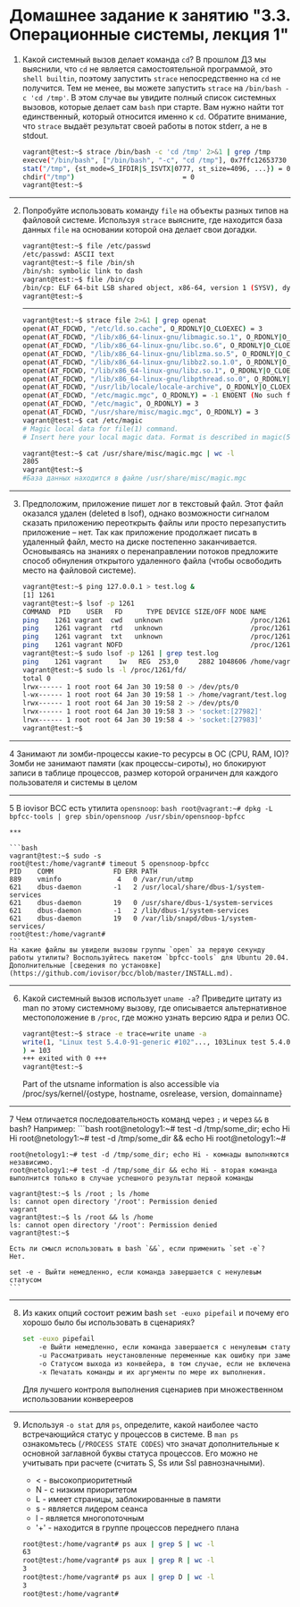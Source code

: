 # Домашнее задание к занятию "3.3. Операционные системы, лекция 1"

1. Какой системный вызов делает команда `cd`? В прошлом ДЗ мы выяснили, что `cd` не является самостоятельной  программой, это `shell builtin`,
поэтому запустить `strace` непосредственно на `cd` не получится. Тем не менее, вы можете запустить `strace` на `/bin/bash -c 'cd /tmp'`.
В этом случае вы увидите полный список системных вызовов, которые делает сам `bash` при старте. Вам нужно найти тот единственный, который
относится именно к `cd`. Обратите внимание, что `strace` выдаёт результат своей работы в поток stderr, а не в stdout.
    ```bash
    vagrant@test:~$ strace /bin/bash -c 'cd /tmp' 2>&1 | grep /tmp
    execve("/bin/bash", ["/bin/bash", "-c", "cd /tmp"], 0x7ffc12653730 /* 23 vars */) = 0
    stat("/tmp", {st_mode=S_IFDIR|S_ISVTX|0777, st_size=4096, ...}) = 0
    chdir("/tmp")                           = 0
    vagrant@test:~$
    ```
***

2. Попробуйте использовать команду `file` на объекты разных типов на файловой системе. 
Используя `strace` выясните, где находится база данных `file` на основании которой она делает свои догадки.
    ```bash
    vagrant@test:~$ file /etc/passwd
    /etc/passwd: ASCII text
    vagrant@test:~$ file /bin/sh
    /bin/sh: symbolic link to dash
    vagrant@test:~$ file /bin/cp
    /bin/cp: ELF 64-bit LSB shared object, x86-64, version 1 (SYSV), dynamically linked, interpreter /lib64/ld-linux-x86-64.so.2, BuildID[sha1]=421e1abd8faf1cb290df755a558377c5d7def3b1, for GNU/Linux 3.2.0, stripped
    vagrant@test:~$ 
     ```
     ***
     ```bash
     vagrant@test:~$ strace file 2>&1 | grep openat
    openat(AT_FDCWD, "/etc/ld.so.cache", O_RDONLY|O_CLOEXEC) = 3
    openat(AT_FDCWD, "/lib/x86_64-linux-gnu/libmagic.so.1", O_RDONLY|O_CLOEXEC) = 3
    openat(AT_FDCWD, "/lib/x86_64-linux-gnu/libc.so.6", O_RDONLY|O_CLOEXEC) = 3
    openat(AT_FDCWD, "/lib/x86_64-linux-gnu/liblzma.so.5", O_RDONLY|O_CLOEXEC) = 3
    openat(AT_FDCWD, "/lib/x86_64-linux-gnu/libbz2.so.1.0", O_RDONLY|O_CLOEXEC) = 3
    openat(AT_FDCWD, "/lib/x86_64-linux-gnu/libz.so.1", O_RDONLY|O_CLOEXEC) = 3
    openat(AT_FDCWD, "/lib/x86_64-linux-gnu/libpthread.so.0", O_RDONLY|O_CLOEXEC) = 3
    openat(AT_FDCWD, "/usr/lib/locale/locale-archive", O_RDONLY|O_CLOEXEC) = 3
    openat(AT_FDCWD, "/etc/magic.mgc", O_RDONLY) = -1 ENOENT (No such file or directory)
    openat(AT_FDCWD, "/etc/magic", O_RDONLY) = 3
    openat(AT_FDCWD, "/usr/share/misc/magic.mgc", O_RDONLY) = 3
    vagrant@test:~$ cat /etc/magic
    # Magic local data for file(1) command.
    # Insert here your local magic data. Format is described in magic(5).
    
    vagrant@test:~$ cat /usr/share/misc/magic.mgc | wc -l
    2805
    vagrant@test:~$ 
    #База данных находится в файле /usr/share/misc/magic.mgc
     ```
***
    
3. Предположим, приложение пишет лог в текстовый файл. Этот файл оказался удален (deleted в lsof), однако возможности сигналом сказать приложению переоткрыть файлы или просто перезапустить приложение – нет. Так как приложение продолжает писать в удаленный файл, место на диске постепенно заканчивается. Основываясь на знаниях о перенаправлении потоков предложите способ обнуления открытого удаленного файла (чтобы освободить место на файловой системе).
    ```bash
    vagrant@test:~$ ping 127.0.0.1 > test.log &
    [1] 1261
    vagrant@test:~$ lsof -p 1261
    COMMAND  PID    USER   FD      TYPE DEVICE SIZE/OFF NODE NAME
    ping    1261 vagrant  cwd   unknown                      /proc/1261/cwd (readlink: Permission denied)
    ping    1261 vagrant  rtd   unknown                      /proc/1261/root (readlink: Permission denied)
    ping    1261 vagrant  txt   unknown                      /proc/1261/exe (readlink: Permission denied)
    ping    1261 vagrant NOFD                                /proc/1261/fd (opendir: Permission denied)
    vagrant@test:~$ sudo lsof -p 1261 | grep test.log
    ping    1261 vagrant    1w   REG  253,0     2882 1048606 /home/vagrant/test.log
    vagrant@test:~$ sudo ls -l /proc/1261/fd/
    total 0
    lrwx------ 1 root root 64 Jan 30 19:58 0 -> /dev/pts/0
    l-wx------ 1 root root 64 Jan 30 19:58 1 -> /home/vagrant/test.log
    lrwx------ 1 root root 64 Jan 30 19:58 2 -> /dev/pts/0
    lrwx------ 1 root root 64 Jan 30 19:58 3 -> 'socket:[27982]'
    lrwx------ 1 root root 64 Jan 30 19:58 4 -> 'socket:[27983]'
    vagrant@test:~$ 
    ```
***

4 Занимают ли зомби-процессы какие-то ресурсы в ОС (CPU, RAM, IO)?
    Зомби не занимают памяти (как процессы-сироты), но блокируют записи в таблице процессов, размер которой ограничен для каждого пользователя и системы в целом

***

5 В iovisor BCC есть утилита `opensnoop`:
    ```bash
    root@vagrant:~# dpkg -L bpfcc-tools | grep sbin/opensnoop
    /usr/sbin/opensnoop-bpfcc
    ```

    ***
    
    ```bash
    vagrant@test:~$ sudo -s
    root@test:/home/vagrant# timeout 5 opensnoop-bpfcc
    PID    COMM               FD ERR PATH
    889    vminfo              4   0 /var/run/utmp
    621    dbus-daemon        -1   2 /usr/local/share/dbus-1/system-services
    621    dbus-daemon        19   0 /usr/share/dbus-1/system-services
    621    dbus-daemon        -1   2 /lib/dbus-1/system-services
    621    dbus-daemon        19   0 /var/lib/snapd/dbus-1/system-services/
    root@test:/home/vagrant# 
    ```
    На какие файлы вы увидели вызовы группы `open` за первую секунду работы утилиты? Воспользуйтесь пакетом `bpfcc-tools` для Ubuntu 20.04. Дополнительные [сведения по установке](https://github.com/iovisor/bcc/blob/master/INSTALL.md).

***

6. Какой системный вызов использует `uname -a`? Приведите цитату из man по этому системному вызову, где описывается альтернативное местоположение в `/proc`, где можно узнать версию ядра и релиз ОС.
    ```bash
    vagrant@test:~$ strace -e trace=write uname -a
    write(1, "Linux test 5.4.0-91-generic #102"..., 103Linux test 5.4.0-91-generic #102-Ubuntu SMP Fri Nov 5 16:31:28 UTC 2021 x86_64 x86_64 x86_64 GNU/Linux
    ) = 103
    +++ exited with 0 +++
    vagrant@test:~$ 
    ```
    Part of the utsname information is also accessible via /proc/sys/kernel/{ostype, hostname, osrelease, version, domainname}

***

7 Чем отличается последовательность команд через `;` и через `&&` в bash? Например:
    ```bash
    root@netology1:~# test -d /tmp/some_dir; echo Hi
    Hi
    root@netology1:~# test -d /tmp/some_dir && echo Hi
    root@netology1:~#
    
    root@netology1:~# test -d /tmp/some_dir; echo Hi - комнады выполняются независимо.
    root@netology1:~# test -d /tmp/some_dir && echo Hi - вторая команда выполнится только в случае успешного результат первой команды
    
    vagrant@test:~$ ls /root ; ls /home
    ls: cannot open directory '/root': Permission denied
    vagrant
    vagrant@test:~$ ls /root && ls /home
    ls: cannot open directory '/root': Permission denied
    vagrant@test:~$
    
    Есть ли смысл использовать в bash `&&`, если применить `set -e`?
    Нет.
    
    set -e - Выйти немедленно, если команда завершается с ненулевым статусом
    ```

***

8. Из каких опций состоит режим bash `set -euxo pipefail` и почему его хорошо было бы использовать в сценариях?
    
    ```bash
    set -euxo pipefail
        -e Выйти немедленно, если команда завершается с ненулевым статусом
        -u Рассматривать неустановленные переменные как ошибку при замене
        -o Статусом выхода из конвейера, в том случае, если не включена опция pipefail, служит статус завершения последней команды конвейера. Если опция pipefail включена — статус выхода из конвейера является значением последней (самой правой) команды, завершённой с ненулевым статусом, или ноль — если работа всех команд завершена успешно
        -x Печатать команды и их аргументы по мере их выполнения.
    ```
    Для лучшего контроля выполнения сценариев при множественном использовании конверееров
    
***

9. Используя `-o stat` для `ps`, определите, какой наиболее часто встречающийся статус у процессов в системе. В `man ps` ознакомьтесь (`/PROCESS STATE CODES`) что значат дополнительные к основной заглавной буквы статуса процессов. Его можно не учитывать при расчете (считать S, Ss или Ssl равнозначными).
    
    * < - высокоприоритетный
    * N - с низким приоритетом
    * L - имеет страницы, заблокированные в памяти
    * s - является лидером сеанса
    * l - является многопоточным
    * '+' - находится в группе процессов переднего плана

    ```bash
    root@test:/home/vagrant# ps aux | grep S | wc -l
    63
    root@test:/home/vagrant# ps aux | grep R | wc -l
    3
    root@test:/home/vagrant# ps aux | grep D | wc -l
    3
    root@test:/home/vagrant# 
    ```
    
